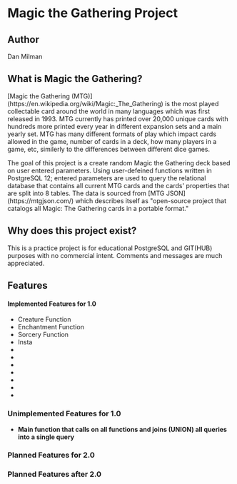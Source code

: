 # Magic the Gathering Project

## Author

Dan Milman

## What is Magic the Gathering? 

<p> [Magic the Gathering (MTG)](https://en.wikipedia.org/wiki/Magic:_The_Gathering) is the most played collectable card around the world in many languages which was first released in 1993. MTG currently has printed over 20,000 unique cards with hundreds more printed every year in different expansion sets and a main yearly set. MTG has many different formats of play which impact cards allowed in the game, number of cards in a deck, how many players in a game, etc, similerly to the differences between different dice games. <p>  

<p> The goal of this project is a create random Magic the Gathering deck based on user entered parameters. Using user-defeined functions written in PostgreSQL 12; entered parameters are used to query the relational database that contains all current MTG cards and the cards' properties that are split into 8 tables. The data is sourced from [MTG JSON](https://mtgjson.com/) which describes itself as "open-source project that catalogs all Magic: The Gathering cards in a portable format." <p>


## Why does this project exist?

<p> This is a practice project is for educational PostgreSQL and GIT(HUB) purposes with no commercial intent. Comments and messages are much appreciated. <p>

## Features

#### Implemented Features for 1.0

- Creature Function
- Enchantment Function
- Sorcery Function
- Insta
-
-
-
-
-
-
-

### Unimplemented Features for 1.0

- **Main function that calls on all functions and joins (UNION) all queries into a single query** 


### Planned Features for 2.0



### Planned Features after 2.0